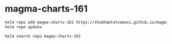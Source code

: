 # magma-charts-161

```bash
helm repo add magma-charts-161 https://shubhamtatvamasi.github.io/magma-charts-161
helm repo update

helm search repo magma-charts-161
```

